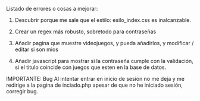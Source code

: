 Listado de errores o cosas a mejorar:

1. Descubrir porque me sale que el estilo: esilo_index.css es inalcanzable.

2. Crear un regex más robusto, sobretodo para contraseñas

3. Añadir pagina que muestre videojuegos, y pueda añadirlos, y modificar / editar si son mios

4. Añadir javascript para mostrar si la contraseña cumple con la validación, si el titulo coincide con juegos que esten en la base de datos.

IMPORTANTE:
Bug Al intentar entrar en inicio de sesión no me deja y me redirige a la pagina de inciado.php apesar de que no he iniciado sesión, corregir bug.